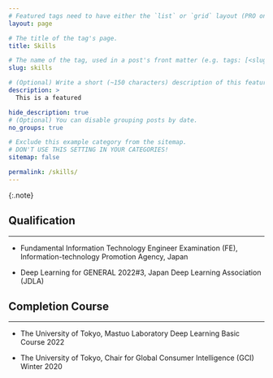 ```yaml
---
# Featured tags need to have either the `list` or `grid` layout (PRO only).
layout: page

# The title of the tag's page.
title: Skills

# The name of the tag, used in a post's front matter (e.g. tags: [<slug>]).
slug: skills

# (Optional) Write a short (~150 characters) description of this featured tag.
description: >
  This is a featured 

hide_description: true
# (Optional) You can disable grouping posts by date.
no_groups: true

# Exclude this example category from the sitemap.
# DON'T USE THIS SETTING IN YOUR CATEGORIES!
sitemap: false

permalink: /skills/
---
```


{:.note}

## Qualification
----------------------------------------------------------------
* Fundamental Information Technology Engineer Examination (FE), Information-technology Promotion Agency, Japan

* Deep Learning for GENERAL 2022#3, Japan Deep Learning Association (JDLA)


## Completion Course
----------------------------------------------------------------
* The University of Tokyo, Mastuo Laboratory Deep Learning Basic Course 2022

* The University of Tokyo, Chair for Global Consumer Intelligence (GCI) Winter 2020
